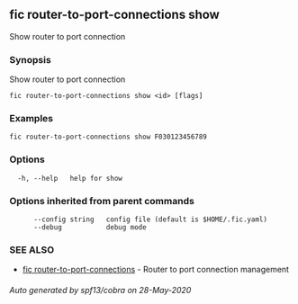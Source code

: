 ## fic router-to-port-connections show

Show router to port connection

### Synopsis

Show router to port connection

```
fic router-to-port-connections show <id> [flags]
```

### Examples

```
fic router-to-port-connections show F030123456789
```

### Options

```
  -h, --help   help for show
```

### Options inherited from parent commands

```
      --config string   config file (default is $HOME/.fic.yaml)
      --debug           debug mode
```

### SEE ALSO

* [fic router-to-port-connections](fic_router-to-port-connections.md)	 - Router to port connection management

###### Auto generated by spf13/cobra on 28-May-2020
